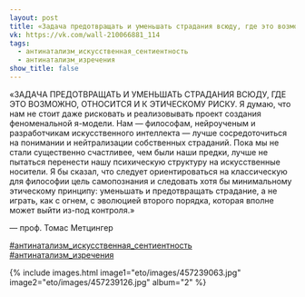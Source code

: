 ```yaml
---
layout: post
title: «Задача предотвращать и уменьшать страдания всюду, где это возможно, относится и к этическому риску...»
vk: https://vk.com/wall-210066881_114
tags:
  - антинатализм_искусственная_сентиентность
  - антинатализм_изречения
show_title: false
---
```

«ЗАДАЧА ПРЕДОТВРАЩАТЬ И УМЕНЬШАТЬ СТРАДАНИЯ ВСЮДУ, ГДЕ ЭТО ВОЗМОЖНО, ОТНОСИТСЯ И К ЭТИЧЕСКОМУ РИСКУ. Я думаю, что нам не стоит даже рисковать и реализовывать проект создания феноменальной я-модели. Нам — философам, нейроученым и разработчикам искусственного интеллекта — лучше сосредоточиться на понимании и нейтрализации собственных страданий. Пока мы не стали существенно счастливее, чем были наши предки, лучше не пытаться перенести нашу психическую структуру на искусственные носители. Я бы сказал, что следует ориентироваться на классическую для философии цель самопознания и следовать хотя бы минимальному этическому принципу: уменьшать и предотвращать страдание, а не играть, как с огнем, с эволюцией второго порядка, которая вполне может выйти из-под контроля.»

— проф. Томас Метцингер

[#антинатализм_искусственная_сентиентность](poisk.html#антинатализм_искусственная_сентиентность) 
[#антинатализм_изречения](poisk.html#антинатализм_изречения)

{% include images.html image1="eto/images/457239063.jpg" image2="eto/images/457239126.jpg" album="2" %}
